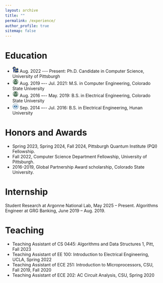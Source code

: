```yaml
---
layout: archive
title: ""
permalink: /experience/
author_profile: true
sitemap: false
---
```






Education
===
* <img src="../files/icon/pitt.svg" alt="Pitt Icon" width="20" height="20"> Aug.  2022 --- Present: Ph.D. Candidate in Computer Science, University of Pittsburgh
* <img src="../files/icon/CSU.png" alt="SYSU Icon" width="20" height="20"> Aug. 2019 –-- Jul. 2021: M.S. in Computer Engineering, Colorado State University
* <img src="../files/icon/CSU.png" alt="SYSU Icon" width="20" height="20"> Aug. 2016 –-- May. 2019: B.S. in Electrical Engineering, Colorado State University
* <img src="../files/icon/Hunan.png" alt="SYSU Icon" width="20" height="20"> Sep. 2014 –-- Jul. 2016: B.S. in Electrical Engineering, Hunan University 




Honors and Awards
===

* Spring 2023, Spring 2024, Fall 2024, Pittsburgh Quantum Institute (PQI) Fellowship. 
* Fall 2022, Computer Science Department Fellowship, University of Pittsburgh. 
* 2016-2019, Global Partnership Award scholarship, Colorado State University.


Internship
===
Student Research at Argonne National Lab, May 2025 – Present.
Algorithms Engineer at GRG Banking, June 2019 – Aug. 2019.


Teaching
===

* Teaching Assistant of CS 0445: Algorithms and Data Structures 1, Pitt, Fall 2023 
* Teaching Assistant of EE 100: Introduction to Electrical Engineering, UCLA, Spring 2022 
* Teaching Assistant of ECE 251: Introduction to Microprocessors, CSU, Fall 2019, Fall 2020
* Teaching Assistant of ECE 202: AC Circuit Analysis, CSU, Spring 2020 
